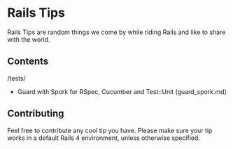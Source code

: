 Rails Tips
==========

Rails Tips are random things we come by while riding Rails and like to share with the world.

## Contents

/tests/
  - Guard with Spork for RSpec, Cucumber and Test::Unit (guard_spork.md)


## Contributing
Feel free to contribute any cool tip you have. Please make sure your tip works in a default Rails 4 environment, unless otherwise specified.
